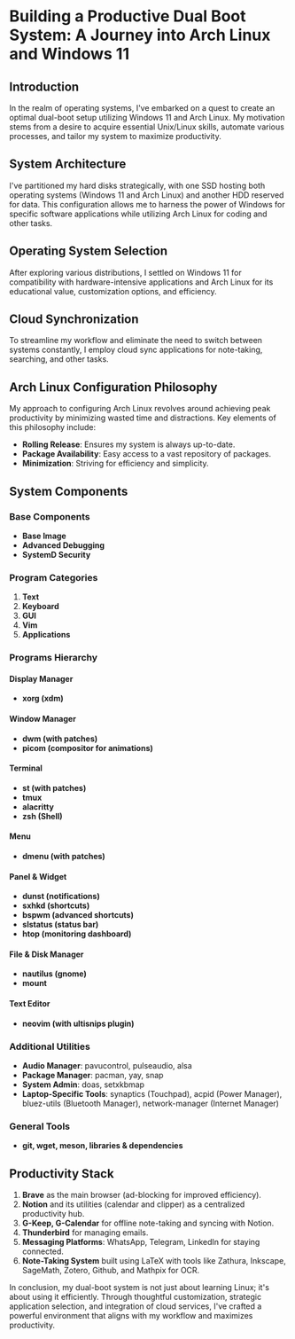 # Building a Productive Dual Boot System: A Journey into Arch Linux and Windows 11

## Introduction

In the realm of operating systems, I've embarked on a quest to create an optimal dual-boot setup utilizing Windows 11 and Arch Linux. My motivation stems from a desire to acquire essential Unix/Linux skills, automate various processes, and tailor my system to maximize productivity.

## System Architecture

I've partitioned my hard disks strategically, with one SSD hosting both operating systems (Windows 11 and Arch Linux) and another HDD reserved for data. This configuration allows me to harness the power of Windows for specific software applications while utilizing Arch Linux for coding and other tasks.

## Operating System Selection

After exploring various distributions, I settled on Windows 11 for compatibility with hardware-intensive applications and Arch Linux for its educational value, customization options, and efficiency.

## Cloud Synchronization

To streamline my workflow and eliminate the need to switch between systems constantly, I employ cloud sync applications for note-taking, searching, and other tasks.

## Arch Linux Configuration Philosophy

My approach to configuring Arch Linux revolves around achieving peak productivity by minimizing wasted time and distractions. Key elements of this philosophy include:

- **Rolling Release**: Ensures my system is always up-to-date.
- **Package Availability**: Easy access to a vast repository of packages.
- **Minimization**: Striving for efficiency and simplicity.

## System Components

### Base Components

- **Base Image**
- **Advanced Debugging**
- **SystemD Security**

### Program Categories

1. **Text**
2. **Keyboard**
3. **GUI**
4. **Vim**
5. **Applications**

### Programs Hierarchy

#### Display Manager
- **xorg (xdm)**

#### Window Manager
- **dwm (with patches)**
- **picom (compositor for animations)**

#### Terminal
- **st (with patches)**
- **tmux**
- **alacritty**
- **zsh (Shell)**

#### Menu
- **dmenu (with patches)**

#### Panel & Widget
- **dunst (notifications)**
- **sxhkd (shortcuts)**
- **bspwm (advanced shortcuts)**
- **slstatus (status bar)**
- **htop (monitoring dashboard)**

#### File & Disk Manager
- **nautilus (gnome)**
- **mount**

#### Text Editor
- **neovim (with ultisnips plugin)**

### Additional Utilities

- **Audio Manager**: pavucontrol, pulseaudio, alsa
- **Package Manager**: pacman, yay, snap
- **System Admin**: doas, setxkbmap
- **Laptop-Specific Tools**: synaptics (Touchpad), acpid (Power Manager), bluez-utils (Bluetooth Manager), network-manager (Internet Manager)

### General Tools
- **git, wget, meson, libraries & dependencies**

## Productivity Stack

1. **Brave** as the main browser (ad-blocking for improved efficiency).
2. **Notion** and its utilities (calendar and clipper) as a centralized productivity hub.
3. **G-Keep, G-Calendar** for offline note-taking and syncing with Notion.
4. **Thunderbird** for managing emails.
5. **Messaging Platforms**: WhatsApp, Telegram, LinkedIn for staying connected.
6. **Note-Taking System** built using LaTeX with tools like Zathura, Inkscape, SageMath, Zotero, Github, and Mathpix for OCR.

In conclusion, my dual-boot system is not just about learning Linux; it's about using it efficiently. Through thoughtful customization, strategic application selection, and integration of cloud services, I've crafted a powerful environment that aligns with my workflow and maximizes productivity.
